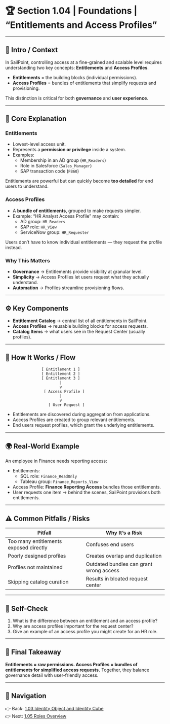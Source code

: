 # 🏆 Section 1.04 | Foundations | “Entitlements and Access Profiles”

---

## 📖 Intro / Context
In SailPoint, controlling access at a fine-grained and scalable level requires understanding two key concepts: **Entitlements** and **Access Profiles**.  
- **Entitlements** = the building blocks (individual permissions).  
- **Access Profiles** = bundles of entitlements that simplify requests and provisioning.  

This distinction is critical for both **governance** and **user experience**.  

---

## 🏢 Core Explanation

### Entitlements
- Lowest-level access unit.  
- Represents a **permission or privilege** inside a system.  
- Examples:  
  - Membership in an AD group (`HR_Readers`)  
  - Role in Salesforce (`Sales_Manager`)  
  - SAP transaction code (`FB60`)  

Entitlements are powerful but can quickly become **too detailed** for end users to understand.  

### Access Profiles
- A **bundle of entitlements**, grouped to make requests simpler.  
- Example: “HR Analyst Access Profile” may contain:  
  - AD group: `HR_Readers`  
  - SAP role: `HR_View`  
  - ServiceNow group: `HR_Requester`  

Users don’t have to know individual entitlements — they request the profile instead.  

### Why This Matters
- **Governance** → Entitlements provide visibility at granular level.  
- **Simplicity** → Access Profiles let users request what they actually understand.  
- **Automation** → Profiles streamline provisioning flows.  

---

## ⚙️ Key Components
- **Entitlement Catalog** → central list of all entitlements in SailPoint.  
- **Access Profiles** → reusable building blocks for access requests.  
- **Catalog Items** → what users see in the Request Center (usually profiles).  

---

## 🔄 How It Works / Flow

```
                [ Entitlement 1 ]  
                [ Entitlement 2 ]  
                [ Entitlement 3 ]  
                        |
                        v
                 [ Access Profile ]
                        |
                        v
                   [ User Request ]
```

- Entitlements are discovered during aggregation from applications.  
- Access Profiles are created to group relevant entitlements.  
- End users request profiles, which grant the underlying entitlements.  

---

## 🌍 Real-World Example
An employee in Finance needs reporting access:  
- Entitlements:  
  - SQL role: `Finance_ReadOnly`  
  - Tableau group: `Finance_Reports_View`  
- Access Profile: **Finance Reporting Access** bundles those entitlements.  
- User requests one item → behind the scenes, SailPoint provisions both entitlements.  

---

## ⚠️ Common Pitfalls / Risks
| Pitfall | Why It’s a Risk |
|---------|-----------------|
| Too many entitlements exposed directly | Confuses end users |
| Poorly designed profiles | Creates overlap and duplication |
| Profiles not maintained | Outdated bundles can grant wrong access |
| Skipping catalog curation | Results in bloated request center |

---

## 📝 Self-Check
1. What is the difference between an entitlement and an access profile?  
2. Why are access profiles important for the request center?  
3. Give an example of an access profile you might create for an HR role.  

---

## 🎯 Final Takeaway
**Entitlements = raw permissions. Access Profiles = bundles of entitlements for simplified access requests.** Together, they balance governance detail with user-friendly access.  

---

## 🔗 Navigation
👉 Back: [1.03 Identity Object and Identity Cube](1.03-identity-object.md)  
👉 Next: [1.05 Roles Overview](1.05-roles-overview.md)  
